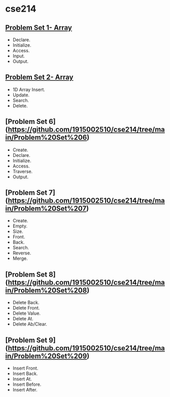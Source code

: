 # cse214
## [Problem Set 1- Array](https://github.com/1915002510/cse214/tree/main/Problem%20Set%201-%20Array)

* Declare.
* Initialize.
* Access.
* Input.
* Output.

## [Problem Set 2- Array](https://github.com/1915002510/cse214/tree/main/Problem%20Set%202-%20Array)

* 1D Array Insert.
* Update.
* Search.
* Delete.

## [Problem Set 6] (https://github.com/1915002510/cse214/tree/main/Problem%20Set%206)

* Create.
* Declare.
* Initialize.
* Access.
* Traverse.
* Output.

## [Problem Set 7] (https://github.com/1915002510/cse214/tree/main/Problem%20Set%207)

* Create.
* Empty.
* Size.
* Front.
* Back.
* Search.
* Reverse.
* Merge.

## [Problem Set 8] (https://github.com/1915002510/cse214/tree/main/Problem%20Set%208)

* Delete Back.
* Delete Front.
* Delete Value.
* Delete At.
* Delete Ab/Clear.

## [Problem Set 9] (https://github.com/1915002510/cse214/tree/main/Problem%20Set%209)

* Insert Front.
* Insert Back.
* Insert At.
* Insert Before.
* Insert After.



